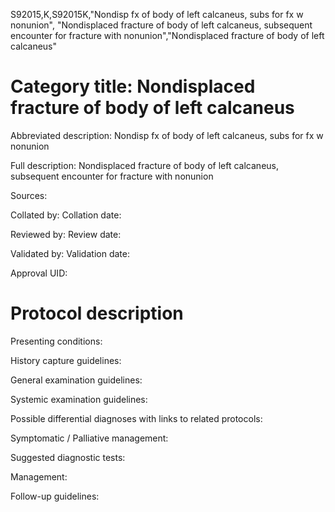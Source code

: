 S92015,K,S92015K,"Nondisp fx of body of left calcaneus, subs for fx w nonunion", "Nondisplaced fracture of body of left calcaneus, subsequent encounter for fracture with nonunion","Nondisplaced fracture of body of left calcaneus"
# Category title: Nondisplaced fracture of body of left calcaneus

Abbreviated description: Nondisp fx of body of left calcaneus, subs for fx w nonunion

Full description: Nondisplaced fracture of body of left calcaneus, subsequent encounter for fracture with nonunion

Sources:

Collated by:
Collation date:

Reviewed by:
Review date:

Validated by:
Validation date:

Approval UID:

# Protocol description

Presenting conditions:

History capture guidelines:

General examination guidelines:

Systemic examination guidelines:

Possible differential diagnoses with links to related protocols:

Symptomatic / Palliative management:

Suggested diagnostic tests:

Management:

Follow-up guidelines:
